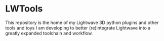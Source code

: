 # LWTools

This repository is the home of my Lightwave 3D python plugins and other tools and toys I am developing to better (re)integrate Lightwave into a greatly expanded toolchain and workflow.    

